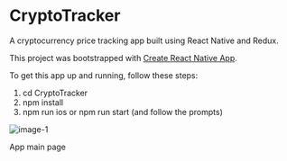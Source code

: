 # CryptoTracker

A cryptocurrency price tracking app built using React Native and Redux.

This project was bootstrapped with [Create React Native App](https://github.com/react-community/create-react-native-app).

To get this app up and running, follow these steps:

1) cd CryptoTracker
2) npm install
3) npm run ios or npm run start (and follow the prompts)



![image-1](https://user-images.githubusercontent.com/25869284/42828171-0a61d5f6-89e0-11e8-8539-bd2336d72e81.jpg)

App main page